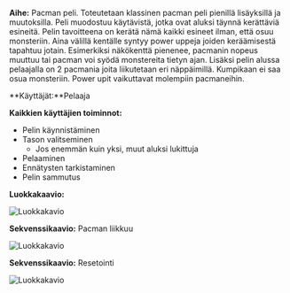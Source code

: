 **Aihe:** Pacman peli. Toteutetaan klassinen pacman peli pienillä lisäyksillä
 ja muutoksilla. Peli muodostuu käytävistä, jotka ovat aluksi täynnä kerättäviä
 esineitä. Pelin tavoitteena on kerätä nämä kaikki esineet ilman, että osuu monsteriin.
 Aina välillä kentälle syntyy power uppeja joiden keräämisestä tapahtuu jotain.
 Esimerkiksi näkökenttä pienenee, pacmanin nopeus muuttuu tai pacman voi syödä monstereita tietyn ajan. Lisäksi pelin alussa
 pelaajalla on 2 pacmania joita liikutetaan eri näppäimillä. Kumpikaan ei saa
 osua monsteriin. Power upit vaikuttavat molempiin pacmaneihin. 

**Käyttäjät:**Pelaaja

**Kaikkien käyttäjien toiminnot:**
* Pelin käynnistäminen
* Tason valitseminen
  * Jos enemmän kuin yksi, muut aluksi lukittuja
* Pelaaminen
* Ennätysten tarkistaminen
* Pelin sammutus

**Luokkakaavio:**

![Luokkakavio](/dokumentaatio/Luokkakaavio.png)

**Sekvenssikaavio:** Pacman liikkuu

![Luokkakavio](/dokumentaatio/Sekvenssikaavio1.png)

**Sekvenssikaavio:** Resetointi

![Luokkakavio](/dokumentaatio/Sekvenssikaavio2.png)

